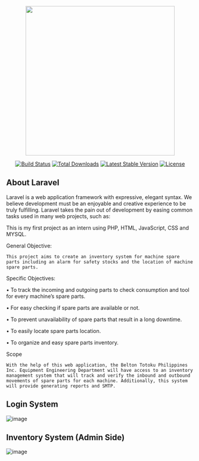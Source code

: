 <p align="center"><a href="https://laravel.com" target="_blank"><img src="https://raw.githubusercontent.com/laravel/art/master/logo-lockup/5%20SVG/2%20CMYK/1%20Full%20Color/laravel-logolockup-cmyk-red.svg" width="400"></a></p>

<p align="center">
<a href="https://travis-ci.org/laravel/framework"><img src="https://travis-ci.org/laravel/framework.svg" alt="Build Status"></a>
<a href="https://packagist.org/packages/laravel/framework"><img src="https://img.shields.io/packagist/dt/laravel/framework" alt="Total Downloads"></a>
<a href="https://packagist.org/packages/laravel/framework"><img src="https://img.shields.io/packagist/v/laravel/framework" alt="Latest Stable Version"></a>
<a href="https://packagist.org/packages/laravel/framework"><img src="https://img.shields.io/packagist/l/laravel/framework" alt="License"></a>
</p>

## About Laravel

Laravel is a web application framework with expressive, elegant syntax. We believe development must be an enjoyable and creative experience to be truly fulfilling. Laravel takes the pain out of development by easing common tasks used in many web projects, such as:

This is my first project as an intern using PHP, HTML, JavaScript, CSS and MYSQL.

General Objective:

	This project aims to create an inventory system for machine spare parts including an alarm for safety stocks and the location of machine spare parts.
  
Specific Objectives:

•	To track the incoming and outgoing parts to check consumption and tool for every machine’s spare parts.

•	For easy checking if spare parts are available or not.

•	To prevent unavailability of spare parts that result in a long downtime.

•	To easily locate spare parts location.

•	To organize and easy spare parts inventory.

Scope

	With the help of this web application, the Belton Totoku Philippines Inc. Equipment Engineering Department will have access to an inventory management system that will track and verify the inbound and outbound movements of spare parts for each machine. Additionally, this system will provide generating reports and SMTP.

## Login System

![image](https://user-images.githubusercontent.com/90967308/218298444-d32d5db8-b5b4-4ba4-8116-4bc2acb23aef.png)


## Inventory System (Admin Side)
![image](https://user-images.githubusercontent.com/90967308/218298431-06e17ef5-9a10-4295-86e9-41deda825ba4.png)


